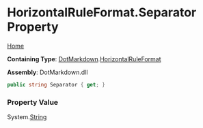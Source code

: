<a name="_top"></a>

# HorizontalRuleFormat\.Separator Property

[Home](../../../README.md#_top)

**Containing Type**: [DotMarkdown](../../README.md#_top)\.[HorizontalRuleFormat](../README.md#_top)

**Assembly**: DotMarkdown\.dll

```csharp
public string Separator { get; }
```

### Property Value

System\.[String](https://docs.microsoft.com/en-us/dotnet/api/system.string)

